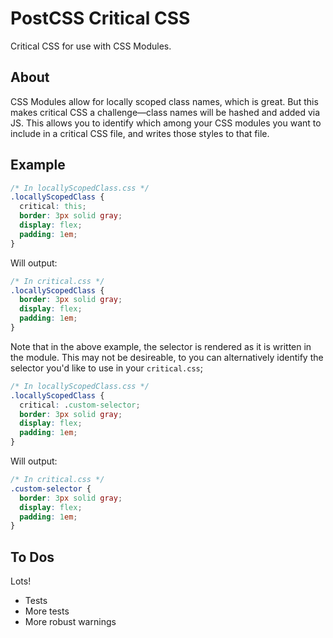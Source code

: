 # PostCSS Critical CSS

Critical CSS for use with CSS Modules.

## About

CSS Modules allow for locally scoped class names, which is great. But this makes
critical CSS a challenge—class names will be hashed and added via JS. This
allows you to identify which among your CSS modules you want to include in a
critical CSS file, and writes those styles to that file.

## Example

```css
/* In locallyScopedClass.css */
.locallyScopedClass {
  critical: this;
  border: 3px solid gray;
  display: flex;
  padding: 1em;
}
```
Will output:
```css
/* In critical.css */
.locallyScopedClass {
  border: 3px solid gray;
  display: flex;
  padding: 1em;
}
```

Note that in the above example, the selector is rendered as it is written in the
module. This may not be desireable, to you can alternatively identify the
selector you'd like to use in your `critical.css`;
```css
/* In locallyScopedClass.css */
.locallyScopedClass {
  critical: .custom-selector;
  border: 3px solid gray;
  display: flex;
  padding: 1em;
}
```
Will output:
```css
/* In critical.css */
.custom-selector {
  border: 3px solid gray;
  display: flex;
  padding: 1em;
}
```

## To Dos

Lots!

- Tests
- More tests
- More robust warnings
